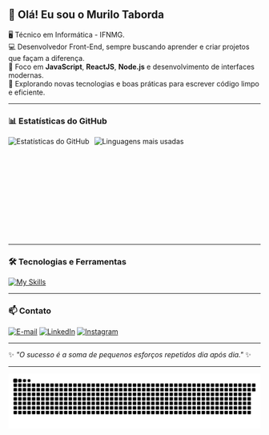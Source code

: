 ## 👋 Olá! Eu sou o Murilo Taborda

🖥️ Técnico em Informática - IFNMG.<br>
💻 Desenvolvedor Front-End, sempre buscando aprender e criar projetos que façam a diferença.  
🎯 Foco em **JavaScript**, **ReactJS**, **Node.js** e desenvolvimento de interfaces modernas.  
🚀 Explorando novas tecnologias e boas práticas para escrever código limpo e eficiente.

---

### 📊 Estatísticas do GitHub
<p>
  <img 
    align="left" 
    alt="Estatísticas do GitHub" 
    height="200" 
    style="padding-right: 10px;" 
    src="https://github-readme-stats.vercel.app/api?username=4MuriloRT&show_icons=true&theme=dark&locale=pt-br" 
  />
  <img 
    align="left" 
    alt="Linguagens mais usadas" 
    height="200" 
    src="https://github-readme-stats.vercel.app/api/top-langs/?username=4MuriloRT&theme=dark&layout=compact&custom_title=Tecnologias&langs_count=9" 
  />
</p>

<br clear="both"/>

---

### 🛠 Tecnologias e Ferramentas
[![My Skills](https://skillicons.dev/icons?i=js,ts,react,nodejs,nextjs,tailwind,sass,html,css,git,github,figma)](https://skillicons.dev)

---


### 📫 Contato
[![E-mail](https://img.shields.io/badge/-Email-000?style=for-the-badge&logo=microsoft-outlook&logoColor=13369e&color:FFF)](mailto:murilo.dev46@gmail.com)
[![LinkedIn](https://img.shields.io/badge/-LinkedIn-000?style=for-the-badge&logo=linkedin&logoColor=13369e&color:FFF)](https://www.linkedin.com/in/murilo-rodrigues-taborda-558043276/)
[![Instagram](https://img.shields.io/badge/-Instagram-000?style=for-the-badge&logo=instagram&logoColor=13369e&color:FFF)](https://www.instagram.com/zmurilo_rt/)

---

✨ _"O sucesso é a soma de pequenos esforços repetidos dia após dia."_ ✨

---

<picture align="center">
  <source media="(prefers-color-scheme: dark)" srcset="https://raw.githubusercontent.com/4MuriloRT/4MuriloRT/output/github-contribution-grid-snake-dark.svg">
  <source media="(prefers-color-scheme: light)" srcset="https://raw.githubusercontent.com/4MuriloRT/4MuriloRT/output/github-contribution-grid-snake-dark.svg">
  <img align="center" alt="github contribution grid snake animation" src="https://raw.githubusercontent.com/4MuriloRT/4MuriloRT/output/github-contribution-grid-snake.svg">
</picture>
